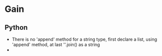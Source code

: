 # Gain
## Python
- There is no 'append' method for a string type, first declare a list, using 'append' method, at last ''.join() as a string
- 
